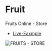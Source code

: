 # Fruit
Fruits Online - Store

* [Live-Eaxmple](https://omsmir.github.io/Fruit/)

![FRUITS - STORE](https://user-images.githubusercontent.com/96446413/188531611-e2a71e4a-dd33-4720-9f0f-33cfd0490915.gif)
